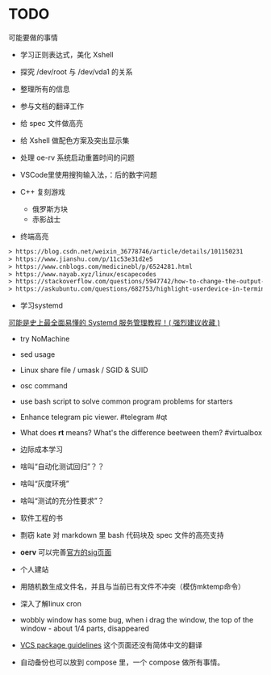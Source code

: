 
# TODO

可能要做的事情

- 学习正则表达式，美化 Xshell
- 探究 /dev/root 与 /dev/vda1 的关系
- 整理所有的信息
- 参与文档的翻译工作
- 给 spec 文件做高亮
- 给 Xshell 做配色方案及突出显示集
- 处理 oe-rv 系统启动重置时间的问题
- VSCode里使用搜狗输入法，：后的数字问题

- C++ 复刻游戏
  - 俄罗斯方块
  - 赤影战士

- 终端高亮

```default
> https://blog.csdn.net/weixin_36778746/article/details/101150231
> https://www.jianshu.com/p/11c53e31d2e5
> https://www.cnblogs.com/medicinebl/p/6524281.html
> https://www.nayab.xyz/linux/escapecodes
> https://stackoverflow.com/questions/5947742/how-to-change-the-output-color-of-echo-in-linux
> https://askubuntu.com/questions/682753/highlight-userdevice-in-terminal
```

- 学习systemd

[可能是史上最全面易懂的 Systemd 服务管理教程！( 强烈建议收藏 )](https://cloud.tencent.com/developer/article/1516125)

- try NoMachine

- sed usage

- Linux share file / umask / SGID & SUID

- osc command

- use bash script to solve common program problems for starters

- Enhance telegram pic viewer. #telegram #qt

- What does **rt** means? What's the difference beetween them? #virtualbox

- 边际成本学习

- 啥叫“自动化测试回归”？？

- 啥叫“灰度环境”

- 啥叫“测试的充分性要求”？

- 软件工程的书

- 剽窃 kate 对 markdown 里 bash 代码块及 spec 文件的高亮支持

- **oerv** 可以完善[官方的sig页面](https://www.openeuler.org/zh/sig/sig-list/sig-detail.html?id=43&name=sig-RISC-V&mail=dev%40openeuler.org)

- 个人建站

- 用随机数生成文件名，并且与当前已有文件不冲突（模仿mktemp命令）

- 深入了解linux cron

- wobbly window has some bug, when i drag the window, the top of the window - about 1/4 parts, disappeared

- [VCS package guidelines](https://wiki.archlinux.org/index.php?title=VCS_package_guidelines_(%E7%AE%80%E4%BD%93%E4%B8%AD%E6%96%87)&redirect=no) 这个页面还没有简体中文的翻译

- 自动备份也可以放到 compose 里，一个 compose 做所有事情。
